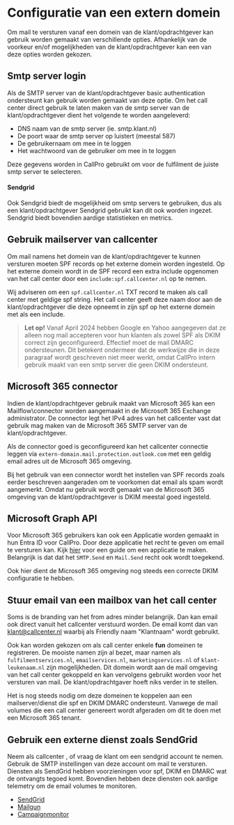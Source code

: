 # Configuratie van een extern domein
Om mail te versturen vanaf een domein van de klant/opdrachtgever kan gebruik worden gemaakt van verschillende opties. Afhankelijk van de voorkeur en/of mogelijkheden van de klant/opdrachtgever kan een van deze opties worden gekozen.

## Smtp server login 
Als de SMTP server van de klant/opdrachtgever basic authentication ondersteunt kan gebruik worden gemaakt van deze optie. Om het call center direct gebruik te laten maken van de smtp server van de klant/opdrachtgever dient het volgende te worden aangeleverd:
* DNS naam van de smtp server (ie. smtp.klant.nl)
* De poort waar de smtp server op luistert (meestal 587)
* De gebruikernaam om mee in te loggen
* Het wachtwoord van de gebruiker om mee in te loggen

 Deze gegevens worden in CallPro gebruikt om voor de fulfilment de juiste smtp server te selecteren.

#### Sendgrid
Ook Sendgrid biedt de mogelijkheid om smtp servers te gebruiken, dus als een klant/opdrachtgever Sendgrid gebruikt kan dit ook worden ingezet. Sendgrid biedt bovendien aardige statistieken en metrics.

## Gebruik mailserver van callcenter
Om mail namens het domein van de klant/opdrachtgever te kunnen versturen moeten SPF records op het externe domein worden ingesteld.
Op het externe domein wordt in de SPF record een extra include opgenomen van het call center door een `include:spf.callcenter.nl` op te nemen.

Wij adviseren om een `spf.callcenter.nl` TXT record te maken als call center met geldige spf string. Het call center geeft deze naam door aan de klant/opdrachtgever die deze opneemt in zijn spf op het externe domein met als een include.

> **Let op!** Vanaf April 2024 hebben Google en Yahoo aangegeven dat ze alleen nog mail accepteren voor hun klanten als zowel SPF als DKIM correct zijn geconfigureerd. Effectief moet de mail DMARC ondersteunen. Dit betekent ondermeer dat de werkwijze die in deze paragraaf wordt geschreven niet meer werkt, omdat CallPro intern gebruik maakt van een smtp server die geen DKIM ondersteunt.

## Microsoft 365 connector
Indien de klant/opdrachtgever gebruik maakt van Microsoft 365 kan een Mailflow\connector worden aangemaakt in de Microsoft 365 Exchange administrator. De connector legt het IPv4 adres van het callcenter vast dat gebruik mag maken van de Microsoft 365 SMTP server van de klant/opdrachtgever.

Als de connector goed is geconfigureerd kan het callcenter connectie leggen via `extern-domain.mail.protection.outlook.com` met een geldig email adres uit de Microsoft 365 omgeving.

Bij het gebruik van een connector wordt het instellen van SPF records zoals eerder beschreven aangeraden om te voorkomen dat email als spam wordt aangemerkt. Omdat nu gebruik wordt gemaakt van de Microsoft 365 omgeving van de klant/opdrachtgever is DKIM meestal goed ingesteld.

## Microsoft Graph API
Voor Microsoft 365 gebruikers kan ook een Applicatie worden gemaakt in hun Entra ID voor CallPro. Door deze applicatie het recht te geven om email te versturen kan. Kijk [hier](./mailserver-instellingen-microsoft-365-graph-api.md) voor een guide om een applicatie te maken. Belangrijk is dat dat het `SMTP.Send` en `Mail.Send` recht ook wordt toegekend.

Ook hier dient de Microsoft 365 omgeving nog steeds een correcte DKIM configuratie te hebben.


## Stuur email van een mailbox van het call center
Soms is de branding van het from adres minder belangrijk. Dan kan email ook direct vanuit het callcenter verstuurd worden. De email komt dan van klant@callcenter.nl waarbij als Friendly naam "Klantnaam" wordt gebruikt.

Ook kan worden gekozen om als call center enkele **fun** domeinen te registreren. De mooiste namen zijn al bezet, maar namen als `fulfilmentservices.nl`, `emailservices.nl`, `marketingservices.nl` of `klant-leukenaam.nl` zijn mogelijkheden. Dit domein wordt aan de mail omgeving van het call center gekoppeld en kan vervolgens gebruikt worden voor het versturen van mail. De klant/opdrachtgaver hoeft niks verder in te stellen.

Het is nog steeds nodig om deze domeinen te koppelen aan een mailserver/dienst die spf en DKIM DMARC ondersteunt. Vanwege de mail volumes die een call center genereert wordt afgeraden om dit te doen met een Microsoft 365 tenant.

## Gebruik een externe dienst zoals SendGrid
Neem als callcenter , of vraag de klant om een sendgrid account te nemen. Gebruik de SMTP instellingen van deze account om mail te versturen. Diensten als SendGrid hebben voorzieningen voor spf, DKIM en DMARC wat de ontvangts tegoed komt. Bovendien hebben deze diensten ook aardige telemetry om de email volumes te monitoren.

* [SendGrid](https://sendgrid.com/)
* [Mailgun](https://www.mailgun.com/)
* [Campaignmonitor](https://campaignmonitor.com/)